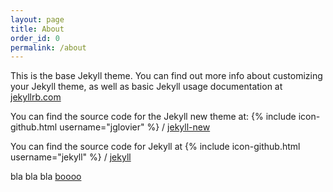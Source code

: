```yaml
---
layout: page
title: About
order_id: 0
permalink: /about
---
```


This is the base Jekyll theme. You can find out more info about customizing your Jekyll theme, as well as basic Jekyll usage documentation at [jekyllrb.com](http://jekyllrb.com/)

You can find the source code for the Jekyll new theme at:
{% include icon-github.html username="jglovier" %} /
[jekyll-new](https://github.com/jglovier/jekyll-new)

You can find the source code for Jekyll at
{% include icon-github.html username="jekyll" %} /
[jekyll](https://github.com/jekyll/jekyll)

bla bla bla
[boooo](https://github.com/sergii-gavrylov/ShowAndTell/blob/master/caption_generation_server/app.py)
